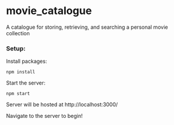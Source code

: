 # movie_catalogue
A catalogue for storing, retrieving, and searching a personal movie collection

### Setup:
Install packages:

    npm install

Start the server:

    npm start

Server will be hosted at http://localhost:3000/

Navigate to the server to begin!
